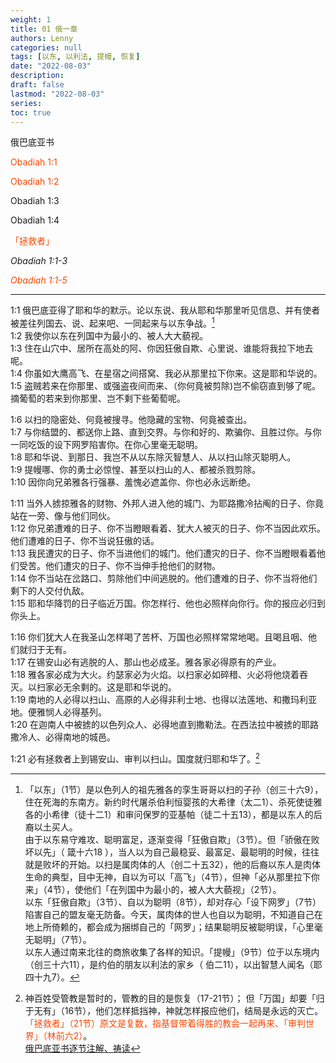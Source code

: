 ```yaml
---
weight: 1
title: 01 俄一章
authors: Lenny
categories: null
tags: [以东, 以利法, 提幔, 恢复]
date: "2022-08-03"
description: 
draft: false
lastmod: "2022-08-03"
series:
toc: true
---
```

俄巴底亚书

<a style = "color:#ff4500">Obadiah 1:1</a>  

<font color =#ff4500>Obadiah 1:2</font> 

Obadiah 1:3

<font>Obadiah 1:4</font> 

<font color =#ff4500>「拯救者」</font>

<cite class="bibleref" title="Obadiah 1:1-3" >Obadiah 1:1-3</cite>

<a style = "color:#ff4500"><cite class="bibleref" title="Obadiah 1:1-5" >Obadiah 1:1-5</cite></a>

<!--more-->
---


1:1 俄巴底亚得了耶和华的默示。论以东说、我从耶和华那里听见信息、并有使者被差往列国去、说、起来吧、一同起来与以东争战。[^1]  
1:2 我使你以东在列国中为最小的、被人大大藐视。  
1:3 住在山穴中、居所在高处的阿、你因狂傲自欺、心里说、谁能将我拉下地去呢。  
1:4 你虽如大鹰高飞、在星宿之间搭窝、我必从那里拉下你来。这是耶和华说的。  
1:5 盗贼若来在你那里、或强盗夜间而来、（你何竟被剪除)岂不偷窃直到够了呢。摘葡萄的若来到你那里、岂不剩下些葡萄呢。  

1:6 以扫的隐密处、何竟被搜寻。他隐藏的宝物、何竟被查出。  
1:7 与你结盟的、都送你上路、直到交界。与你和好的、欺骗你、且胜过你。与你一同吃饭的设下网罗陷害你。在你心里毫无聪明。  
1:8 耶和华说、到那日、我岂不从以东除灭智慧人、从以扫山除灭聪明人。  
1:9 提幔哪、你的勇士必惊惶、甚至以扫山的人、都被杀戮剪除。  
1:10 因你向兄弟雅各行强暴、羞愧必遮盖你、你也必永远断绝。  

1:11 当外人掳掠雅各的财物、外邦人进入他的城门、为耶路撒冷拈阄的日子、你竟站在一旁、像与他们同伙。  
1:12 你兄弟遭难的日子、你不当瞪眼看着、犹大人被灭的日子、你不当因此欢乐。他们遭难的日子、你不当说狂傲的话。  
1:13 我民遭灾的日子、你不当进他们的城门。他们遭灾的日子、你不当瞪眼看着他们受苦。他们遭灾的日子、你不当伸手抢他们的财物。  
1:14 你不当站在岔路口、剪除他们中间逃脱的。他们遭难的日子、你不当将他们剩下的人交付仇敌。  
1:15 耶和华降罚的日子临近万国。你怎样行、他也必照样向你行。你的报应必归到你头上。  

1:16 你们犹大人在我圣山怎样喝了苦杯、万国也必照样常常地喝。且喝且咽、他们就归于无有。  
1:17 在锡安山必有逃脱的人、那山也必成圣。雅各家必得原有的产业。  
1:18 雅各家必成为大火。约瑟家必为火焰。以扫家必如碎稓、火必将他烧着吞灭。以扫家必无余剩的。这是耶和华说的。  
1:19 南地的人必得以扫山、高原的人必得非利士地、也得以法莲地、和撒玛利亚地。便雅悯人必得基列。  
1:20 在迦南人中被掳的以色列众人、必得地直到撒勒法。在西法拉中被掳的耶路撒冷人、必得南地的城邑。  

1:21 必有拯救者上到锡安山、审判以扫山。国度就归耶和华了。[^2]  

[^1]: 「以东」（1节）是以色列人的祖先雅各的孪生哥哥以扫的子孙（创三十六9），住在死海的东南方。新约时代屠杀伯利恒婴孩的大希律（太二1）、杀死使徒雅各的小希律（徒十二1）和审问保罗的亚基帕（徒二十五13），都是以东人的后裔以土买人。  
由于以东易守难攻、聪明富足，逐渐变得「狂傲自欺」（3节）。但「骄傲在败坏以先」（ 箴十六18 ），当人以为自己最稳妥、最富足、最聪明的时候，往往就是败坏的开始。以扫是属肉体的人（创二十五32），他的后裔以东人是肉体生命的典型，目中无神，自以为可以「高飞」（4节），但神「必从那里拉下你来」（4节），使他们「在列国中为最小的，被人大大藐视」（2节）。  
以东「狂傲自欺」（3节）、自以为聪明（8节），却对存心「设下网罗」（7节）陷害自己的盟友毫无防备。今天，属肉体的世人也自以为聪明，不知道自己在地上所倚赖的，都会成为捆绑自己的「网罗」；结果聪明反被聪明误，「心里毫无聪明」（7节）。  
以东人通过南来北往的商旅收集了各样的知识。「提幔」（9节）位于以东境内（创三十六11），是约伯的朋友以利法的家乡（ 伯二11），以出智慧人闻名（耶四十九7）。
[^2]: 神百姓受管教是暂时的，管教的目的是恢复（17-21节）； 但「万国」却要「归于无有」（16节），他们怎样抵挡神，神就怎样报应他们，结局是永远的灭亡。  
<font color =#ff4500>「拯救者」（21节）原文是复数，指基督带着得胜的教会一起再来、「审判世界」（林前六2）</font>。  
[俄巴底亚书逐节注解、祷读](https://cmcbiblereading.com/2016/10/09/%e4%bf%84%e5%b7%b4%e5%ba%95%e4%ba%9a%e4%b9%a6%e9%80%90%e8%8a%82%e6%b3%a8%e8%a7%a3%e3%80%81%e7%a5%b7%e8%af%bb/)



<script>
	var refTagger = {
		settings: {
			bibleVersion: "hlybblsmpshndtn" /*'KJV'*/
		}
	}; 

	(function(d, t) {
		var n=d.querySelector('[nonce]');
		refTagger.settings.nonce = n && (n.nonce||n.getAttribute('nonce'));
		var g = d.createElement(t), s = d.getElementsByTagName(t)[0];
		g.src = 'https://api.reftagger.com/v2/RefTagger.js';
		g.nonce = refTagger.settings.nonce;
		s.parentNode.insertBefore(g, s);
	}(document, 'script'));
</script>